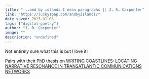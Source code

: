 ```yaml
---
title: "...and by islands I mean paragraphs || J. R. Carpenter"
link: "https://luckysoap.com/andbyislands/"
date_saved: 2025-01-03
tags: ["digital-poetry"]
author: "J. R. Carpenter"
image: ""
description: "undefined"
---
```


Not entirely sure what this is but I love it!

Pairs with their PhD thesis on [WRITING COASTLINES: LOCATING NARRATIVE RESONANCE
IN TRANSATLANTIC COMMUNICATIONS NETWORKS](https://writingcoastlines.net/)